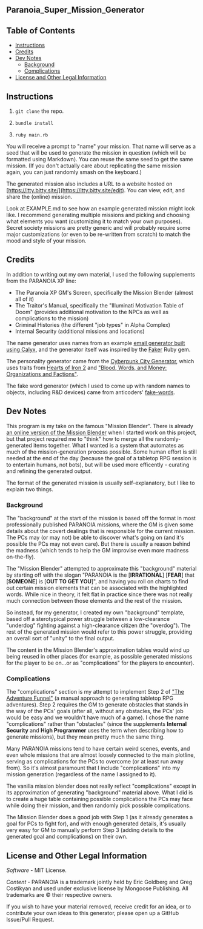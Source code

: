 ## Paranoia_Super_Mission_Generator

## Table of Contents

  - [Instructions](#instructions)
  - [Credits](#credits)
  - [Dev Notes](#dev-notes)
    - [Background](#background)
    - [Complications](#complications)
  - [License and Other Legal Information](#license-and-other-legal-information)

## Instructions
1. ```git clone``` the repo.

2. ```bundle install```

3. ```ruby main.rb```

You will receive a prompt to "name" your mission. That name will serve as a seed that will be used to generate the mission in question (which will be formatted using Markdown). You can reuse the same seed to get the same mission. (If you don't actually care about replicating the same mission again, you can just randomly smash on the keyboard.)

The generated mission also includes a URL to a website hosted on [https://itty.bitty.site/](https://itty.bitty.site/edit). You can view, edit, and share the (online) mission.

Look at EXAMPLE.md to see how an example generated mission might look like. I recommend generating multiple missions and picking and choosing what elements you want (customizing it to match your own purposes). Secret society missions are pretty generic and will probably require some major customizations (or even to be re-written from scratch) to match the mood and style of your mission.

## Credits
In addition to writing out my own material, I used the following supplements from the PARANOIA XP line:

 - The Paranoia XP GM's Screen, specifically the Mission Blender (almost all of it)
 - The Traitor's Manual, specifically the "Illuminati Motivation Table of Doom" (provides additional motivation to the NPCs as well as complications to the mission)
 - Criminal Histories (the different "job types" in Alpha Complex)
 - Internal Security (additional missions and locations)

The name generator uses names from an example [email generator built using Calyx](https://github.com/maetl/calyx/blob/master/examples/faker.rb), and the generator itself was inspired by the [Faker](https://github.com/stympy/faker) Ruby gem.

The personality generator came from the [Cyberpunk City Generator](http://orteil.dashnet.org/randomgen/?gen=jDryXCLa), which uses traits from [Hearts of Iron 2](http://www.paradoxian.org/hoi2wiki/index.php/Minister_Traits) and ["Blood, Words, and Money: Organizations and Factions"](http://lotbieth.blogspot.com/2014/02/blood-words-and-money-organizations-and.html).

The fake word generator (which I used to come up with random names to objects, including R&D devices) came from anticoders' [fake-words](https://github.com/anticoders/fake-words/blob/master/index.js).

## Dev Notes

This program is my take on the famous "Mission Blender". There is already [an online version of the Mission Blender](http://www.highprogrammer.com/cgi-bin/mission_blender) when I started work on this project, but that project required me to "think" how to merge all the randomly-generated items together. What I wanted is a system that automates as much of the mission-generation process possible. Some human effort is still needed at the end of the day (because the goal of a tabletop RPG session is to entertain humans, not bots), but will be used more efficently - curating and refining the generated output.

The format of the generated mission is usually self-explanatory, but I like to explain two things.

### Background
The "background" at the start of the mission is based off the format in most professionally published PARANOIA missions, where the GM is given some details about the covert dealings that is responsible for the current mission. The PCs may (or may not) be able to discover what's going on (and it's possible the PCs may not even care). But there is usually a reason behind the madness (which tends to help the GM improvise even more madness on-the-fly).

The "Mission Blender" attempted to approximate this "background" material by starting off with the slogan "PARANOIA is the \[**IRRATIONAL**\] \[**FEAR**\] that \[**SOMEONE**\] is \[**OUT TO GET YOU**\]", and having you roll on charts to find out certain mission elements that can be associated with the highlighted words. While nice in theory, it felt flat in practice since there was not really much connection between those elements and the rest of the mission.

So instead, for my generator, I created my own "background" template, based off a sterotypical power struggle between a low-clearance "underdog" fighting against a high-clearance citizen (the "overdog"). The rest of the generated mission would refer to this power struggle, providing an overall sort of "unity" to the final output.

The content in the Mission Blender's approximation tables would wind up being reused in other places (for example, as possible generated missions for the player to be on...or as "complications" for the players to encounter).

### Complications

The "complications" section is my attempt to implement Step 2 of ["The Adventure Funnel"](http://xbowvsbuddha.blogspot.com/2006/10/adventure-funnel.html) (a manual approach to generating tabletop RPG adventures). Step 2 requires the GM to generate obstacles that stands in the way of the PCs' goals (after all, without any obstacles, the PCs' job would be easy and we wouldn't have much of a game). I chose the name "complications" rather than "obstacles" (since the supplements **Internal Security** and **High Programmer** uses the term when describing how to generate missions), but they mean pretty much the same thing.

Many PARANOIA missions tend to have certain weird scenes, events, and even whole missions that are almost loosely connected to the main plotline, serving as complications for the PCs to overcome (or at least run away from). So it's almost paramount that I include "complications" into my mission generation (regardless of the name I assigned to it).

The vanilla mission blender does not really reflect "complications" except in its approximation of generating "background" material above. What I did is to create a huge table containing possible complications the PCs may face while doing their mission, and then randomly pick possible complications.

The Mission Blender does a good job with Step 1 (as it already generates a goal for PCs to fight for), and with enough generated details, it's usually very easy for GM to manually perform Step 3 (adding details to the generated goal and complications) on their own.

## License and Other Legal Information

*Software* - MIT License.

*Content* - PARANOIA is a trademark jointly held by Eric Goldberg and Greg Costikyan and used under exclusive license by Mongoose Publishing. All trademarks are © their respective owners.

If you wish to have your material removed, receive credit for an idea, or to contribute your own ideas to this generator, please open up a GitHub Issue/Pull Request.